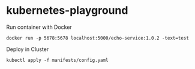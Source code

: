 # kubernetes-playground

Run container with Docker
    
    docker run -p 5678:5678 localhost:5000/echo-service:1.0.2 -text=test


Deploy in Cluster

    kubectl apply -f manifests/config.yaml